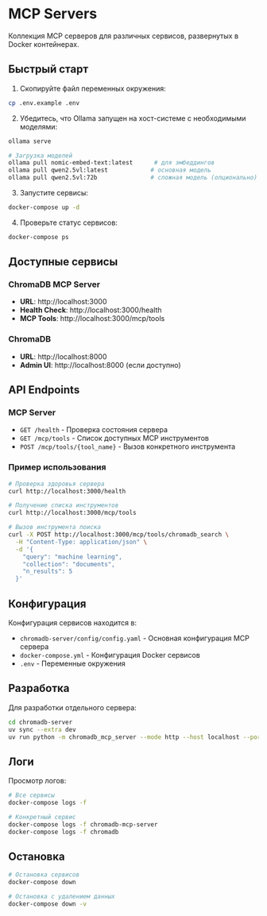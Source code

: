 # MCP Servers

Коллекция MCP серверов для различных сервисов, развернутых в Docker контейнерах.

## Быстрый старт

1. Скопируйте файл переменных окружения:

```bash
cp .env.example .env
```

2. Убедитесь, что Ollama запущен на хост-системе с необходимыми моделями:

```bash
ollama serve

# Загрузка моделей
ollama pull nomic-embed-text:latest      # для эмбеддингов
ollama pull qwen2.5vl:latest            # основная модель
ollama pull qwen2.5vl:72b               # сложная модель (опционально)
```

3. Запустите сервисы:

```bash
docker-compose up -d
```

4. Проверьте статус сервисов:

```bash
docker-compose ps
```

## Доступные сервисы

### ChromaDB MCP Server

- **URL**: http://localhost:3000
- **Health Check**: http://localhost:3000/health
- **MCP Tools**: http://localhost:3000/mcp/tools

### ChromaDB

- **URL**: http://localhost:8000
- **Admin UI**: http://localhost:8000 (если доступно)

## API Endpoints

### MCP Server

- `GET /health` - Проверка состояния сервера
- `GET /mcp/tools` - Список доступных MCP инструментов
- `POST /mcp/tools/{tool_name}` - Вызов конкретного инструмента

### Пример использования

```bash
# Проверка здоровья сервера
curl http://localhost:3000/health

# Получение списка инструментов
curl http://localhost:3000/mcp/tools

# Вызов инструмента поиска
curl -X POST http://localhost:3000/mcp/tools/chromadb_search \
  -H "Content-Type: application/json" \
  -d '{
    "query": "machine learning",
    "collection": "documents",
    "n_results": 5
  }'
```

## Конфигурация

Конфигурация сервисов находится в:

- `chromadb-server/config/config.yaml` - Основная конфигурация MCP сервера
- `docker-compose.yml` - Конфигурация Docker сервисов
- `.env` - Переменные окружения

## Разработка

Для разработки отдельного сервера:

```bash
cd chromadb-server
uv sync --extra dev
uv run python -m chromadb_mcp_server --mode http --host localhost --port 3000
```

## Логи

Просмотр логов:

```bash
# Все сервисы
docker-compose logs -f

# Конкретный сервис
docker-compose logs -f chromadb-mcp-server
docker-compose logs -f chromadb
```

## Остановка

```bash
# Остановка сервисов
docker-compose down

# Остановка с удалением данных
docker-compose down -v
```

